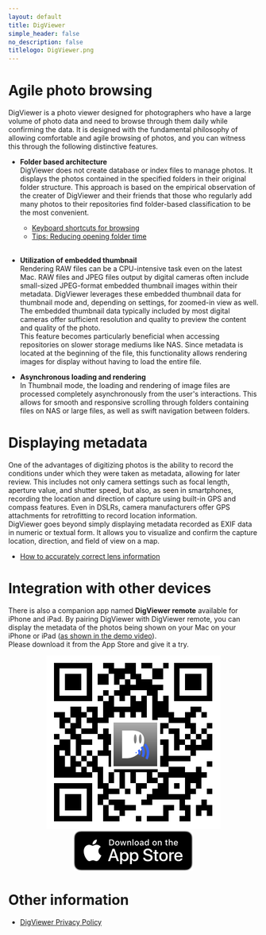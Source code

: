 ```yaml
---
layout: default
title: DigViewer
simple_header: false
no_description: false
titlelogo: DigViewer.png
---
```


# Agile photo browsing
DigViewer is a photo viewer designed for photographers who have a large volume of photo data and need to browse through them daily while confirming the data.
It is designed with the fundamental philosophy of allowing comfortable and agile browsing of photos, and you can witness this through the following distinctive features.

* **Folder based architecture**<br>
    DigViewer does not create database or index files to manage photos. It displays the photos contained in the specified folders in their original folder structure. This approach is based on the empirical observation of the creater of DigViewer and their friends that those who regularly add many photos to their repositories find folder-based classification to be the most convenient.
    - [Keyboard shortcuts for browsing](shortcuts.md)
    - [Tips: Reducing opening folder time](reducing_time.md)
    <br><br>

* **Utilization of embedded thumbnail**<Br>
    Rendering RAW files can be a CPU-intensive task even on the latest Mac. RAW files and JPEG files output by digital cameras often include small-sized JPEG-format embedded thumbnail images within their metadata. DigViewer leverages these embedded thumbnail data for thumbnail mode and, depending on settings, for zoomed-in view as well. The embedded thumbnail data typically included by most digital cameras offer sufficient resolution and quality to preview the content and quality of the photo.<br>
    This feature becomes particularly beneficial when accessing repositories on slower storage mediums like NAS. Since metadata is located at the beginning of the file, this functionality allows rendering images for display without having to load the entire file.

* **Asynchronous loading and rendering**<Br>
    In Thumbnail mode, the loading and rendering of image files are processed completely asynchronously from the user's interactions.
    This allows for smooth and responsive scrolling through folders containing files on NAS or large files, as well as swift navigation between folders.

# Displaying metadata
One of the advantages of digitizing photos is the ability to record the conditions under which they were taken as metadata, allowing for later review. This includes not only camera settings such as focal length, aperture value, and shutter speed, but also, as seen in smartphones, recording the location and direction of capture using built-in GPS and compass features. Even in DSLRs, camera manufacturers offer GPS attachments for retrofitting to record location information.<br>
DigViewer goes beyond simply displaying metadata recorded as EXIF data in numeric or textual form. It allows you to visualize and confirm the capture location, direction, and field of view on a map.
* [How to accurately correct lens information](correct_lens_info.md)

# Integration with other devices
There is also a companion app named **DigViewer remote** available for iPhone and iPad. 
By pairing DigViewer with DigViewer remote, you can display the metadata of the photos being shown on your Mac on your iPhone or iPad 
([as shown in the demo video](https://youtu.be/t86bAb83PQM)). <br>
Please download it from the App Store and give it a try.

<div align="center" class="app-store-link">
    <img alt="DigViewer remote at App Store" src="images/qr-code.jpg">
    <a href="https://apps.apple.com/jp/app/digviewer-remote/id1289202224?itsct=apps_box_badge&amp;itscg=30200" class="storebtn-general">
        <img src="images/black.svg" alt="Download on the App Store"/>
    </a>
</div>

# Other information
* [DigViewer Privacy Policy](privacypolicy.md)
